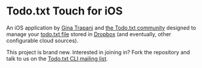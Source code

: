 # Todo.txt Touch for iOS

An iOS application by [Gina Trapani](http://ginatrapani.org) and [the Todo.txt community](http://groups.yahoo.com/group/todotxt/) designed to manage your [todo.txt file](http://todotxt.com) stored in [Dropbox](http://dropbox.com) (and eventually, other configurable cloud sources).

This project is brand new. Interested in joining in? Fork the repository and talk to us on the [Todo.txt CLI mailing list](http://groups.yahoo.com/group/todotxt/).